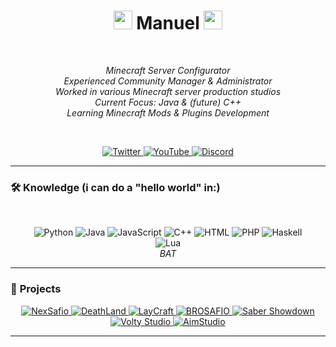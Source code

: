 <h1 align="center">
  <img src="https://i.pinimg.com/originals/ec/50/50/ec5050513662dd59af21b35967a0dc18.gif" width="30">
  Manuel
  <img src="https://i.pinimg.com/originals/ec/50/50/ec5050513662dd59af21b35967a0dc18.gif" width="30">
</h1>
</br>
<p align="center">
  <em>
    Minecraft Server Configurator<br>
    Experienced Community Manager & Administrator<br>
    Worked in various Minecraft server production studios<br>
    Current Focus: Java & (future) C++<br>
    Learning Minecraft Mods & Plugins Development<br>
  </em>
</p>
</br>
<p align="center">
  <a href="https://x.com/manolopro3333">
    <img src="https://img.shields.io/badge/Twitter-1D9BF0?style=for-the-badge&logo=twitter&logoColor=white" alt="Twitter">
  </a>
  <a href="https://www.youtube.com/@manolopro3332/featured">
    <img src="https://img.shields.io/badge/YouTube-FF0000?style=for-the-badge&logo=youtube&logoColor=white" alt="YouTube">
  </a>
  <a href="https://imgur.com/kPr37VG">
    <img src="https://img.shields.io/badge/Discord-%235865F2.svg?&logo=discord&logoColor=white" alt="Discord">
  </a>
</p>

---

### 🛠️ **Knowledge** (i can do a "hello world" in:) </br>
</br>
<p align="center">
  <img src="https://img.shields.io/badge/Python-3776AB?style=flat-square&logo=python&logoColor=white" alt="Python">
  <img src="https://img.shields.io/badge/Java-007396?style=flat-square&logo=java&logoColor=white" alt="Java">
  <img src="https://img.shields.io/badge/JavaScript-F7DF1E?style=flat-square&logo=javascript&logoColor=black" alt="JavaScript">
  <img src="https://img.shields.io/badge/C++-00599C?style=flat-square&logo=c%2B%2B&logoColor=white" alt="C++">
  <img src="https://img.shields.io/badge/HTML-E34F26?style=flat-square&logo=html5&logoColor=white" alt="HTML">
  <img src="https://img.shields.io/badge/PHP-777BB4?style=flat-square&logo=php&logoColor=white" alt="PHP">
  <img src="https://img.shields.io/badge/-Haskell-000000?&logo=haskell&logoColor=magenta" alt="Haskell"><br>
  <img src="https://img.shields.io/badge/Lua-2C2D72?style=flat-square&logo=lua&logoColor=white" alt="Lua"><br>
  <em>
    BAT
  </em>
</p>

---

### 🚀 **Projects**
<p align="center">
  <a href="https://i.imgur.com/fPweoJk.png">
    <img src="https://img.shields.io/badge/NexSafio-50%2B%20Streamers-2C2C2C?style=for-the-badge&logo=minecraft&logoColor=white" alt="NexSafio">
  </a>
  <a href="https://i.imgur.com/E54eY0w.png">
    <img src="https://img.shields.io/badge/DeathLand-50%2B%20Streamers-4A4A4A?style=for-the-badge&logo=minecraft&logoColor=white" alt="DeathLand">
  </a>
  <a href="https://i.imgur.com/v6mtpdd.png">
    <img src="https://img.shields.io/badge/LayCraft-500%2B%20Players-6C6C6C?style=for-the-badge&logo=minecraft&logoColor=white" alt="LayCraft">
  </a>
  <a href="https://imgur.com/RbgGKb5">
    <img src="https://img.shields.io/badge/BROSAFIO-150%2B%20Streamers-9E9E9E?style=for-the-badge&logo=minecraft&logoColor=white" alt="BROSAFIO">
  </a>
  <a href="https://imgur.com/Qzh7REP">
    <img src="https://img.shields.io/badge/Saber%20Showdown-20k%2B%20Players-2C2C2C?style=for-the-badge&logo=minecraft&logoColor=white" alt="Saber Showdown">
  </a>
  <a href="https://imgur.com/a/6W36Qoa">
    <img src="https://img.shields.io/badge/Volty%20Studio-1.3k%2B%20Members-4A4A4A?style=for-the-badge&logo=minecraft&logoColor=white" alt="Volty Studio">
  </a>
  <a href="https://discord.gg/NhrUYUDZ8m">
    <img src="https://img.shields.io/badge/AimStudio-CEO%20%26%20Developer-6C6C6C?style=for-the-badge&logo=discord&logoColor=white" alt="AimStudio">
  </a>
</p>

---

